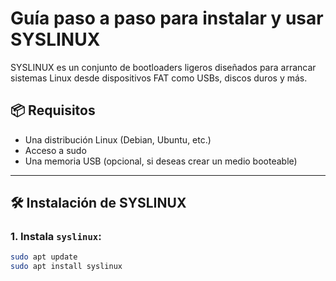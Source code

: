 # Guía paso a paso para instalar y usar SYSLINUX

SYSLINUX es un conjunto de bootloaders ligeros diseñados para arrancar sistemas Linux desde dispositivos FAT como USBs, discos duros y más.

## 📦 Requisitos

- Una distribución Linux (Debian, Ubuntu, etc.)
- Acceso a sudo
- Una memoria USB (opcional, si deseas crear un medio booteable)

---

## 🛠️ Instalación de SYSLINUX

### 1. Instala `syslinux`:

```bash
sudo apt update
sudo apt install syslinux
